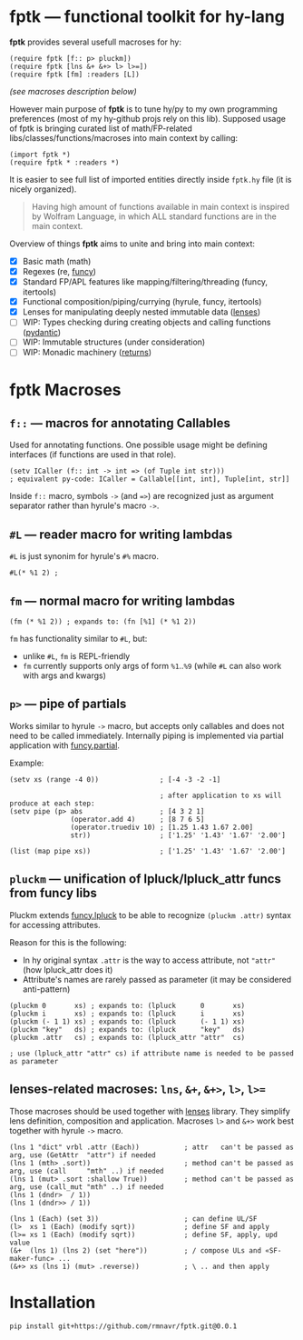 
# **fptk** — functional toolkit for hy-lang

<!-- Intro ‾‾‾‾‾‾‾‾‾‾‾‾‾‾‾‾‾‾‾‾‾‾‾‾‾‾‾‾‾‾‾‾‾‾‾‾‾‾‾‾‾‾‾‾‾‾‾‾‾‾‾‾‾‾‾‾‾‾‾‾‾‾‾‾‾‾‾‾\ {{{1 -->

**fptk** provides several usefull macroses for hy: 
```hy
(require fptk [f:: p> pluckm])
(require fptk [lns &+ &+> l> l>=])
(require fptk [fm] :readers [L])
```
*(see macroses description below)*

However main purpose of **fptk** is to tune hy/py to my own programming preferences (most of my hy-github projs rely on this lib).
Supposed usage of fptk is bringing curated list of math/FP-related libs/classes/functions/macroses into main context by calling:
```hy
(import fptk *)
(require fptk * :readers *)
```

It is easier to see full list of imported entities directly inside `fptk.hy` file (it is nicely organized).

> Having high amount of functions available in main context is inspired by Wolfram Language, in which ALL standard functions are in the main context.

Overview of things **fptk** aims to unite and bring into main context:
- [x] Basic math (math)
- [x] Regexes (re, [funcy](https://github.com/Suor/funcy))
- [x] Standard FP/APL features like mapping/filtering/threading (funcy, itertools)
- [x] Functional composition/piping/currying (hyrule, funcy, itertools)
- [x] Lenses for manipulating deeply nested immutable data ([lenses](https://github.com/ingolemo/python-lenses))
- [ ] WIP: Types checking during creating objects and calling functions ([pydantic](https://github.com/pydantic/pydantic))
- [ ] WIP: Immutable structures (under consideration)
- [ ] WIP: Monadic machinery ([returns](https://github.com/dry-python/returns))

<!-- __________________________________________________________________________/ }}}1 -->

# fptk Macroses

<!-- f:: ‾‾‾‾‾‾‾‾‾‾‾‾‾‾‾‾‾‾‾‾‾‾‾‾‾‾‾‾‾‾‾‾‾‾‾‾‾‾‾‾‾‾‾‾‾‾‾‾‾‾‾‾‾‾‾‾‾‾‾‾‾‾‾‾‾‾‾‾‾‾\ {{{1 -->

## `f::` — macros for annotating Callables
Used for annotating functions.
One possible usage might be defining interfaces (if functions are used in that role).

```hy
(setv ICaller (f:: int -> int => (of Tuple int str)))
; equivalent py-code: ICaller = Callable[[int, int], Tuple[int, str]]
```

Inside `f::` macro, symbols `->` (and `=>`) are recognized just as argument separator rather than hyrule's macro `->`.

<!-- __________________________________________________________________________/ }}}1 -->
<!-- #L, fm ‾‾‾‾‾‾‾‾‾‾‾‾‾‾‾‾‾‾‾‾‾‾‾‾‾‾‾‾‾‾‾‾‾‾‾‾‾‾‾‾‾‾‾‾‾‾‾‾‾‾‾‾‾‾‾‾‾‾‾‾‾‾‾‾‾‾‾\ {{{1 -->

## `#L` — reader macro for writing lambdas

`#L` is just synonim for hyrule's `#%` macro. 
```hy
#L(* %1 2) ; 
```

## `fm` — normal macro for writing lambdas

```hy
(fm (* %1 2)) ; expands to: (fn [%1] (* %1 2))
```

`fm` has functionality similar to `#L`, but:
- unlike `#L`, `fm` is REPL-friendly
- `fm` currently supports only args of form `%1`..`%9` (while `#L` can also work with args and kwargs)

<!-- __________________________________________________________________________/ }}}1 -->
<!-- p> ‾‾‾‾‾‾‾‾‾‾‾‾‾‾‾‾‾‾‾‾‾‾‾‾‾‾‾‾‾‾‾‾‾‾‾‾‾‾‾‾‾‾‾‾‾‾‾‾‾‾‾‾‾‾‾‾‾‾‾‾‾‾‾‾‾‾‾‾‾‾‾\ {{{1 -->

## `p>` — pipe of partials

Works similar to hyrule `->` macro, but accepts only callables and does not need to be called immediately.
Internally piping is implemented via partial application with [funcy.partial](https://funcy.readthedocs.io/en/stable/funcs.html#partial).

Example:
```hy
(setv xs (range -4 0))               ; [-4 -3 -2 -1]

                                     ; after application to xs will produce at each step:
(setv pipe (p> abs                   ; [4 3 2 1]
               (operator.add 4)      ; [8 7 6 5]
               (operator.truediv 10) ; [1.25 1.43 1.67 2.00]
               str))                 ; ['1.25' '1.43' '1.67' '2.00']

(list (map pipe xs))                 ; ['1.25' '1.43' '1.67' '2.00']
```

<!-- __________________________________________________________________________/ }}}1 -->
<!-- pluckm ‾‾‾‾‾‾‾‾‾‾‾‾‾‾‾‾‾‾‾‾‾‾‾‾‾‾‾‾‾‾‾‾‾‾‾‾‾‾‾‾‾‾‾‾‾‾‾‾‾‾‾‾‾‾‾‾‾‾‾‾‾‾‾‾‾‾‾\ {{{1 -->

## `pluckm` — unification of lpluck/lpluck_attr funcs from funcy libs

Pluckm extends [funcy.lpluck](https://funcy.readthedocs.io/en/stable/colls.html#pluck)
to be able to recognize `(pluckm .attr)` syntax for accessing attributes.

Reason for this is the following:
* In hy original syntax `.attr` is the way to access attribute, not `"attr"` (how lpluck_attr does it)
* Attribute's names are rarely passed as parameter (it may be considered anti-pattern)

```hy
(pluckm 0       xs) ; expands to: (lpluck      0       xs)
(pluckm i       xs) ; expands to: (lpluck      i       xs)
(pluckm (- 1 1) xs) ; expands to: (lpluck      (- 1 1) xs)
(pluckm "key"   ds) ; expands to: (lpluck      "key"   ds)
(pluckm .attr   cs) ; expands to: (lpluck_attr "attr"  cs)

; use (lpluck_attr "attr" cs) if attribute name is needed to be passed as parameter
```

<!-- __________________________________________________________________________/ }}}1 -->
<!-- Lenses ‾‾‾‾‾‾‾‾‾‾‾‾‾‾‾‾‾‾‾‾‾‾‾‾‾‾‾‾‾‾‾‾‾‾‾‾‾‾‾‾‾‾‾‾‾‾‾‾‾‾‾‾‾‾‾‾‾‾‾‾‾‾‾‾‾‾‾\ {{{1 -->

## lenses-related macroses: `lns`, `&+`, `&+>`, `l>`, `l>=`

Those macroses should be used together with [lenses](https://github.com/ingolemo/python-lenses) library.
They simplify lens definition, composition and application.
Macroses `l>` and `&+>` work best together with hyrule `->` macro.

```hy
(lns 1 "dict" vrbl .attr (Each))           ; attr   can't be passed as arg, use (GetAttr  "attr") if needed
(lns 1 (mth> .sort))                       ; method can't be passed as arg, use (call     "mth" ..) if needed
(lns 1 (mut> .sort :shallow True))         ; method can't be passed as arg, use (call_mut "mth" ..) if needed
(lns 1 (dndr>  / 1))                
(lns 1 (dndr>> / 1))                       

(lns 1 (Each) (set 3))                     ; can define UL/SF
(l>  xs 1 (Each) (modify sqrt))            ; define SF and apply
(l>= xs 1 (Each) (modify sqrt))            ; define SF, apply, upd value
(&+  (lns 1) (lns 2) (set "here"))         ; / compose ULs and «SF-maker-func» ...
(&+> xs (lns 1) (mut> .reverse))           ; \ .. and then apply
```

<!-- __________________________________________________________________________/ }}}1 -->


<!-- TODO:

    - p>     upd/docs
    - lenses upd/docs

-->

# Installation

```
pip install git+https://github.com/rmnavr/fptk.git@0.0.1
```
